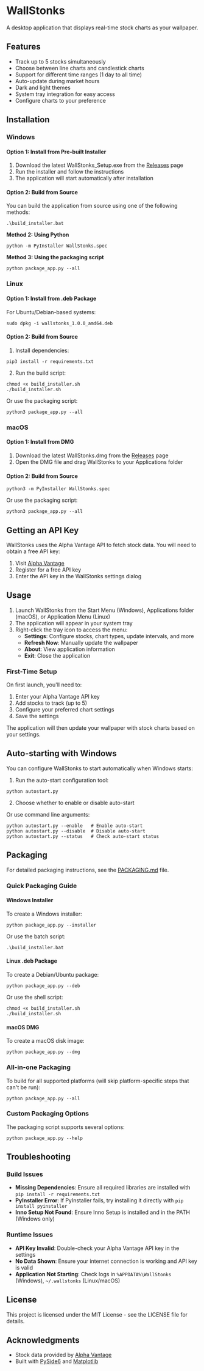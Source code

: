 # WallStonks

A desktop application that displays real-time stock charts as your wallpaper.

## Features

- Track up to 5 stocks simultaneously
- Choose between line charts and candlestick charts
- Support for different time ranges (1 day to all time)
- Auto-update during market hours
- Dark and light themes
- System tray integration for easy access
- Configure charts to your preference

## Installation

### Windows

#### Option 1: Install from Pre-built Installer

1. Download the latest WallStonks_Setup.exe from the [Releases](https://github.com/yourusername/wallstonks/releases) page
2. Run the installer and follow the instructions
3. The application will start automatically after installation

#### Option 2: Build from Source

You can build the application from source using one of the following methods:
```
.\build_installer.bat
```

**Method 2: Using Python**
```
python -m PyInstaller WallStonks.spec
```

**Method 3: Using the packaging script**
```
python package_app.py --all
```

### Linux

#### Option 1: Install from .deb Package

For Ubuntu/Debian-based systems:
```
sudo dpkg -i wallstonks_1.0.0_amd64.deb
```

#### Option 2: Build from Source

1. Install dependencies:
```
pip3 install -r requirements.txt
```

2. Run the build script:
```
chmod +x build_installer.sh
./build_installer.sh
```

Or use the packaging script:
```
python3 package_app.py --all
```

### macOS

#### Option 1: Install from DMG

1. Download the latest WallStonks.dmg from the [Releases](https://github.com/yourusername/wallstonks/releases) page
2. Open the DMG file and drag WallStonks to your Applications folder

#### Option 2: Build from Source

```
python3 -m PyInstaller WallStonks.spec
```

Or use the packaging script:
```
python3 package_app.py --all
```

## Getting an API Key

WallStonks uses the Alpha Vantage API to fetch stock data. You will need to obtain a free API key:

1. Visit [Alpha Vantage](https://www.alphavantage.co/support/#api-key)
2. Register for a free API key
3. Enter the API key in the WallStonks settings dialog

## Usage

1. Launch WallStonks from the Start Menu (Windows), Applications folder (macOS), or Application Menu (Linux)
2. The application will appear in your system tray
3. Right-click the tray icon to access the menu:
   - **Settings**: Configure stocks, chart types, update intervals, and more
   - **Refresh Now**: Manually update the wallpaper
   - **About**: View application information
   - **Exit**: Close the application

### First-Time Setup

On first launch, you'll need to:
1. Enter your Alpha Vantage API key
2. Add stocks to track (up to 5)
3. Configure your preferred chart settings
4. Save the settings

The application will then update your wallpaper with stock charts based on your settings.

## Auto-starting with Windows

You can configure WallStonks to start automatically when Windows starts:

1. Run the auto-start configuration tool:
```
python autostart.py
```

2. Choose whether to enable or disable auto-start

Or use command line arguments:
```
python autostart.py --enable   # Enable auto-start
python autostart.py --disable  # Disable auto-start
python autostart.py --status   # Check auto-start status
```

## Packaging

For detailed packaging instructions, see the [PACKAGING.md](PACKAGING.md) file.

### Quick Packaging Guide

#### Windows Installer

To create a Windows installer:

```
python package_app.py --installer
```

Or use the batch script:

```
.\build_installer.bat
```

#### Linux .deb Package

To create a Debian/Ubuntu package:

```
python package_app.py --deb
```

Or use the shell script:

```
chmod +x build_installer.sh
./build_installer.sh
```

#### macOS DMG

To create a macOS disk image:

```
python package_app.py --dmg
```

### All-in-one Packaging

To build for all supported platforms (will skip platform-specific steps that can't be run):

```
python package_app.py --all
```

### Custom Packaging Options

The packaging script supports several options:

```
python package_app.py --help
```

## Troubleshooting

### Build Issues

- **Missing Dependencies**: Ensure all required libraries are installed with `pip install -r requirements.txt`
- **PyInstaller Error**: If PyInstaller fails, try installing it directly with `pip install pyinstaller`
- **Inno Setup Not Found**: Ensure Inno Setup is installed and in the PATH (Windows only)

### Runtime Issues

- **API Key Invalid**: Double-check your Alpha Vantage API key in the settings
- **No Data Shown**: Ensure your internet connection is working and API key is valid
- **Application Not Starting**: Check logs in `%APPDATA%\WallStonks` (Windows), `~/.wallstonks` (Linux/macOS)

## License

This project is licensed under the MIT License - see the LICENSE file for details.

## Acknowledgments

- Stock data provided by [Alpha Vantage](https://www.alphavantage.co/)
- Built with [PySide6](https://doc.qt.io/qtforpython/) and [Matplotlib](https://matplotlib.org/) 